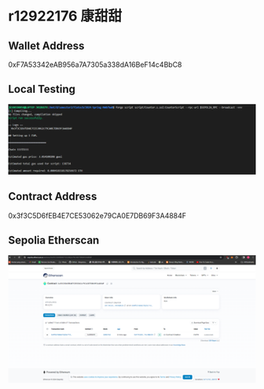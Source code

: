 # r12922176 康甜甜

## Wallet Address
0xF7A53342eAB956a7A7305a338dA16BeF14c4BbC8

## Local Testing
![Alt text](./hw0/figure2.png)

## Contract Address
0x3f3C5D6fEB4E7CE53062e79CA0E7DB69F3A4884F

## Sepolia Etherscan

![Alt text](./hw0/figure3.png)
